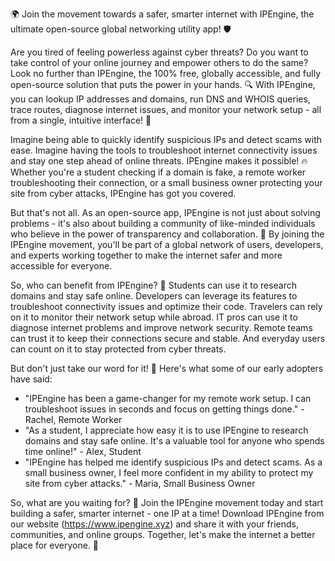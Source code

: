 🌍 Join the movement towards a safer, smarter internet with IPEngine, the ultimate open-source global networking utility app! 🛡️

Are you tired of feeling powerless against cyber threats? Do you want to take control of your online journey and empower others to do the same? Look no further than IPEngine, the 100% free, globally accessible, and fully open-source solution that puts the power in your hands. 🔍 With IPEngine, you can lookup IP addresses and domains, run DNS and WHOIS queries, trace routes, diagnose internet issues, and monitor your network setup - all from a single, intuitive interface! 📡

Imagine being able to quickly identify suspicious IPs and detect scams with ease. Imagine having the tools to troubleshoot internet connectivity issues and stay one step ahead of online threats. IPEngine makes it possible! 🔥 Whether you're a student checking if a domain is fake, a remote worker troubleshooting their connection, or a small business owner protecting your site from cyber attacks, IPEngine has got you covered.

But that's not all. As an open-source app, IPEngine is not just about solving problems - it's also about building a community of like-minded individuals who believe in the power of transparency and collaboration. 🌟 By joining the IPEngine movement, you'll be part of a global network of users, developers, and experts working together to make the internet safer and more accessible for everyone.

So, who can benefit from IPEngine? 🤔 Students can use it to research domains and stay safe online. Developers can leverage its features to troubleshoot connectivity issues and optimize their code. Travelers can rely on it to monitor their network setup while abroad. IT pros can use it to diagnose internet problems and improve network security. Remote teams can trust it to keep their connections secure and stable. And everyday users can count on it to stay protected from cyber threats.

But don't just take our word for it! 💬 Here's what some of our early adopters have said:

* "IPEngine has been a game-changer for my remote work setup. I can troubleshoot issues in seconds and focus on getting things done." - Rachel, Remote Worker
* "As a student, I appreciate how easy it is to use IPEngine to research domains and stay safe online. It's a valuable tool for anyone who spends time online!" - Alex, Student
* "IPEngine has helped me identify suspicious IPs and detect scams. As a small business owner, I feel more confident in my ability to protect my site from cyber attacks." - Maria, Small Business Owner

So, what are you waiting for? 🚀 Join the IPEngine movement today and start building a safer, smarter internet - one IP at a time! Download IPEngine from our website (https://www.ipengine.xyz) and share it with your friends, communities, and online groups. Together, let's make the internet a better place for everyone. 🌟